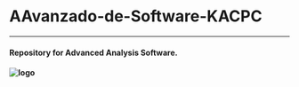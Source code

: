 # AAvanzado-de-Software-KACPC

___
#### Repository for Advanced Analysis Software.
#### ![logo](IT-TIjuana-Logotipo-2016.png)
